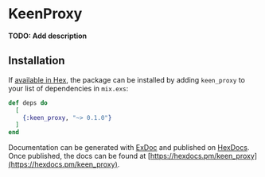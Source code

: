 # KeenProxy

**TODO: Add description**

## Installation

If [available in Hex](https://hex.pm/docs/publish), the package can be installed
by adding `keen_proxy` to your list of dependencies in `mix.exs`:

```elixir
def deps do
  [
    {:keen_proxy, "~> 0.1.0"}
  ]
end
```

Documentation can be generated with [ExDoc](https://github.com/elixir-lang/ex_doc)
and published on [HexDocs](https://hexdocs.pm). Once published, the docs can
be found at [https://hexdocs.pm/keen_proxy](https://hexdocs.pm/keen_proxy).

